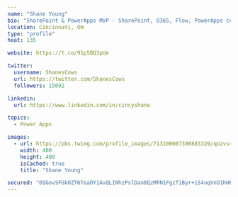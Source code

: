 ```yaml
---
name: "Shane Young"
bio: "SharePoint & PowerApps MVP - SharePoint, O365, Flow, PowerApps consulting? @PowerApps911 | Pure Snark? You found it."
location: Cincinnati, OH
type: "profile"
heat: 135

website: https://t.co/91p5BQ3pUe

twitter:
  username: ShanesCows
  url: https://twitter.com/ShanesCows
  followers: 15092

linkedin:
  url: https://www.linkedin.com/in/cincyshane

topics:
  - Power Apps

images:
  - url: https://pbs.twimg.com/profile_images/713100007398883329/qUzvsvQ3_400x400.jpg
    width: 400
    height: 400
    isCached: true
    title: "Shane Young"

secured: "DSGovSFGkOZT6TeaDY1AvQLINhzPslDan8QzMFN1FgzfiByr+iS4uqVnO1hHPJQBgjC0miUzdUZGBZ1KBs/QuSaez3tHhC6RcfzXSuqIHSYIIip2uy5Q55GuPPY50T1GYSllfemdxa3amSfyXhCWZASp+yADkijtztlLDGDygRzcGs7cRQ/uMRVDZFk9i4Rl/SOfDHoW5riN9KLY9DBr9Tu133KnBBM5yFMy2TbqBHXgz9gEwKz/DZyLylFC+1oWZko+nZUj3fa6l+A2f3J94SA5pKhTP8HuavLsrImXI4k18g4nFs09mS8QbPHncrEWAZLlVg9jae3X3m+CoGa6F+qXFKvLrrPtnKZ4JBLZmzuyLOBmZ7x/rBrF3O5Y+wVEinrUVocQLCDwpqvh76VxZ8kIS/t0NWrvE4vjsTTyFPs=;D9XnOI+ANiHlpC2xOnBBdg=="
---
```


